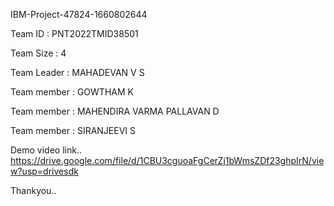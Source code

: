 IBM-Project-47824-1660802644

Team ID : PNT2022TMID38501

Team Size : 4

Team Leader : MAHADEVAN V S

Team member : GOWTHAM K

Team member : MAHENDIRA VARMA PALLAVAN D

Team member : SIRANJEEVI S


Demo video link..
https://drive.google.com/file/d/1CBU3cguoaFgCerZj1bWmsZDf23ghpIrN/view?usp=drivesdk

Thankyou..










